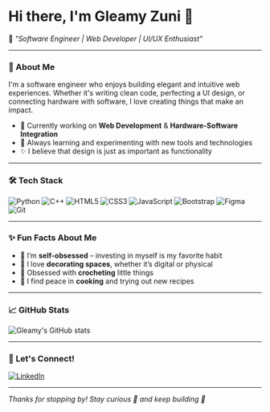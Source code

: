 # Hi there, I'm Gleamy Zuni 👋

🌟 *"Software Engineer | Web Developer | UI/UX Enthusiast"*

---

### 💫 About Me
I'm a software engineer who enjoys building elegant and intuitive web experiences. Whether it's writing clean code, perfecting a UI design, or connecting hardware with software, I love creating things that make an impact.

- 🔭 Currently working on **Web Development** & **Hardware-Software Integration**
- 🌱 Always learning and experimenting with new tools and technologies
- ✨ I believe that design is just as important as functionality

---

### 🛠️ Tech Stack
![Python](https://img.shields.io/badge/-Python-333333?style=flat&logo=python)
![C++](https://img.shields.io/badge/-C++-333333?style=flat&logo=cplusplus)
![HTML5](https://img.shields.io/badge/-HTML5-333333?style=flat&logo=html5)
![CSS3](https://img.shields.io/badge/-CSS3-333333?style=flat&logo=css3)
![JavaScript](https://img.shields.io/badge/-JavaScript-333333?style=flat&logo=javascript)
![Bootstrap](https://img.shields.io/badge/-Bootstrap-333333?style=flat&logo=bootstrap)
![Figma](https://img.shields.io/badge/-Figma-333333?style=flat&logo=figma)
![Git](https://img.shields.io/badge/-Git-333333?style=flat&logo=git)

---

### ✨ Fun Facts About Me
- 💚 I’m **self-obsessed** – investing in myself is my favorite habit
- 🎨 I love **decorating spaces**, whether it’s digital or physical
- 🧶 Obsessed with **crocheting** little things
- 🍳 I find peace in **cooking** and trying out new recipes

---

### 📈 GitHub Stats
![Gleamy's GitHub stats](https://github-readme-stats.vercel.app/api?username=gleamyzuni&show_icons=true&theme=radical)

---

### 🔗 Let's Connect!
[![LinkedIn](https://img.shields.io/badge/-LinkedIn-0077B5?style=flat&logo=linkedin&logoColor=white)](https://www.linkedin.com/in/gleamy-zuni-21539b365)

---

_Thanks for stopping by! Stay curious 🌱 and keep building 🚀_
